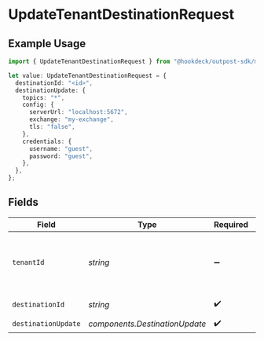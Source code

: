 # UpdateTenantDestinationRequest

## Example Usage

```typescript
import { UpdateTenantDestinationRequest } from "@hookdeck/outpost-sdk/models/operations";

let value: UpdateTenantDestinationRequest = {
  destinationId: "<id>",
  destinationUpdate: {
    topics: "*",
    config: {
      serverUrl: "localhost:5672",
      exchange: "my-exchange",
      tls: "false",
    },
    credentials: {
      username: "guest",
      password: "guest",
    },
  },
};
```

## Fields

| Field                                                                 | Type                                                                  | Required                                                              | Description                                                           |
| --------------------------------------------------------------------- | --------------------------------------------------------------------- | --------------------------------------------------------------------- | --------------------------------------------------------------------- |
| `tenantId`                                                            | *string*                                                              | :heavy_minus_sign:                                                    | The ID of the tenant. Required when using AdminApiKey authentication. |
| `destinationId`                                                       | *string*                                                              | :heavy_check_mark:                                                    | The ID of the destination.                                            |
| `destinationUpdate`                                                   | *components.DestinationUpdate*                                        | :heavy_check_mark:                                                    | N/A                                                                   |